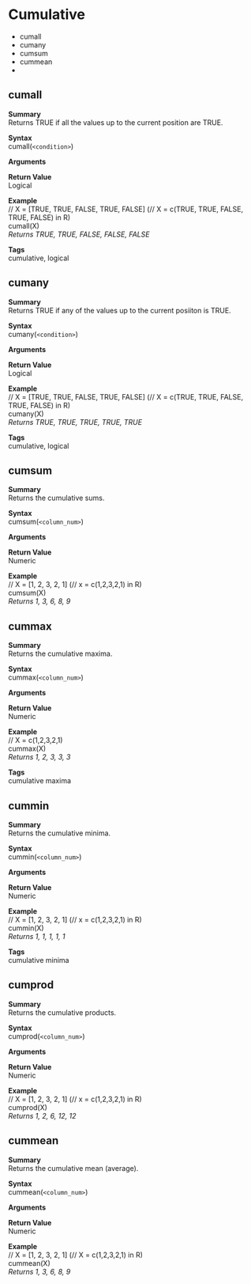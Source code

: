 # Cumulative

- cumall
- cumany
- cumsum
- cummean
- 

## cumall

**Summary**  
Returns TRUE if all the values up to the current position are TRUE.

**Syntax**  
cumall(```<condition>```)

**Arguments**

**Return Value**  
Logical   

**Example**  
// X = [TRUE, TRUE, FALSE, TRUE, FALSE] (// X = c(TRUE, TRUE, FALSE, TRUE, FALSE) in R)  
cumall(X)  
_Returns TRUE, TRUE, FALSE, FALSE, FALSE_  

**Tags**  
cumulative, logical


## cumany

**Summary**  
Returns TRUE if any of the values up to the current posiiton is TRUE.

**Syntax**  
cumany(```<condition>```)

**Arguments**

**Return Value**  
Logical   

**Example**  
// X = [TRUE, TRUE, FALSE, TRUE, FALSE] (// X = c(TRUE, TRUE, FALSE, TRUE, FALSE) in R)  
cumany(X)  
_Returns TRUE, TRUE, TRUE, TRUE, TRUE_  

**Tags**  
cumulative, logical  

## cumsum

**Summary**  
Returns the cumulative sums.

**Syntax**  
cumsum(```<column_num>```)

**Arguments**

**Return Value**  
Numeric  

**Example**  
// X = [1, 2, 3, 2, 1] (// x = c(1,2,3,2,1) in R)  
cumsum(X)  
_Returns 1, 3, 6, 8, 9_  

## cummax

**Summary**  
Returns the cumulative maxima.

**Syntax**  
cummax(```<column_num>```)

**Arguments**

**Return Value**  
Numeric  

**Example**  
// X = c(1,2,3,2,1)  
cummax(X)  
_Returns 1, 2, 3, 3, 3_  

**Tags**  
cumulative maxima

## cummin

**Summary**  
Returns the cumulative minima.

**Syntax**  
cummin(```<column_num>```)

**Arguments**

**Return Value**  
Numeric  

**Example**  
// X = [1, 2, 3, 2, 1] (// x = c(1,2,3,2,1) in R)  
cummin(X)  
_Returns 1, 1, 1, 1, 1_  

**Tags**  
cumulative minima  


## cumprod

**Summary**  
Returns the cumulative products.

**Syntax**  
cumprod(```<column_num>```)

**Arguments**

**Return Value**  
Numeric  

**Example**  
// X = [1, 2, 3, 2, 1] (// x = c(1,2,3,2,1) in R)  
cumprod(X)  
_Returns 1, 2, 6, 12, 12_  


## cummean

**Summary**  
Returns the cumulative mean (average).

**Syntax**  
cummean(```<column_num>```)

**Arguments**

**Return Value**  
Numeric   

**Example**  
// X = [1, 2, 3, 2, 1] (// X = c(1,2,3,2,1) in R)  
cummean(X)  
_Returns 1, 3, 6, 8, 9_  
